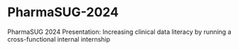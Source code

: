 # PharmaSUG-2024
PharmaSUG 2024 Presentation: Increasing clinical data literacy by running a cross-functional internal internship
